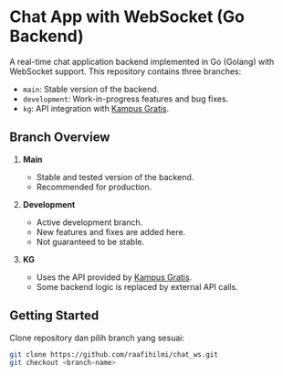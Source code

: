 # Chat App with WebSocket (Go Backend)
A real-time chat application backend implemented in Go (Golang) with WebSocket support. This repository contains three branches:
- `main`: Stable version of the backend.
- `development`: Work-in-progress features and bug fixes.
- `kg`: API integration with [Kampus Gratis](https://kampusgratis.id/).

## Branch Overview
1. **Main**  
   - Stable and tested version of the backend.  
   - Recommended for production.  

2. **Development**  
   - Active development branch.  
   - New features and fixes are added here.  
   - Not guaranteed to be stable.  

3. **KG**  
   - Uses the API provided by [Kampus Gratis](https://kampusgratis.id/).  
   - Some backend logic is replaced by external API calls.  

## Getting Started
Clone repository dan pilih branch yang sesuai:
```bash
git clone https://github.com/raafihilmi/chat_ws.git
git checkout <branch-name>
```
